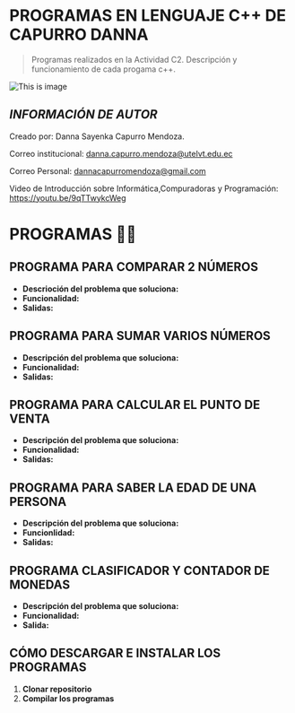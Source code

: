 # PROGRAMAS EN LENGUAJE C++ DE CAPURRO DANNA 

>Programas realizados en la Actividad C2. Descripción y funcionamiento de cada progama c++.

![This is image](https://user-images.githubusercontent.com/101121335/169905442-4f52be26-5fe8-4503-ae45-aec1e450e4c1.png)


## ***INFORMACIÓN DE AUTOR***                                                       
Creado por: Danna Sayenka Capurro Mendoza.                               

Correo institucional: danna.capurro.mendoza@utelvt.edu.ec

Correo Personal: dannacapurromendoza@gmail.com

Video de Introducción sobre Informática,Compuradoras y Programación: https://youtu.be/9qTTwykcWeg  

# **PROGRAMAS** 👩‍💻

## **PROGRAMA PARA COMPARAR 2 NÚMEROS**
- **Descrioción del problema que soluciona:**
- **Funcionalidad:**
- **Salidas:** 

## **PROGRAMA PARA SUMAR VARIOS NÚMEROS**
- **Descripción del problema que soluciona:**
- **Funcionalidad:**
- **Salidas:**

## **PROGRAMA PARA CALCULAR EL PUNTO DE VENTA**
- **Descripción del problema que soluciona:**
- **Funcionalidad:**
- **Salidas:**

## **PROGRAMA PARA SABER LA EDAD DE UNA PERSONA**
- **Descripción del problema que soluciona:**
- **Funcionlidad:**
- **Salidas:**

## **PROGRAMA CLASIFICADOR Y CONTADOR DE MONEDAS**
- **Descripción del problema que soluciona:**
- **Funcionalidad:**
- **Salida:** 

## **CÓMO DESCARGAR E INSTALAR LOS PROGRAMAS**
1. **Clonar repositorio**
2. **Compilar los programas**
